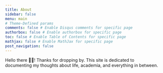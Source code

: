 ```yaml
---
title: About
sidebar: false
menu: main
# Theme-Defined params
comments: false # Enable Disqus comments for specific page
authorbox: false # Enable authorbox for specific page
toc: false # Enable Table of Contents for specific page
mathjax: false # Enable MathJax for specific page
post_navigation: false
---
```


Hello there 👋🏼! Thanks for dropping by. This site is dedicated to documenting my thoughts about life, academia, and everything in between.